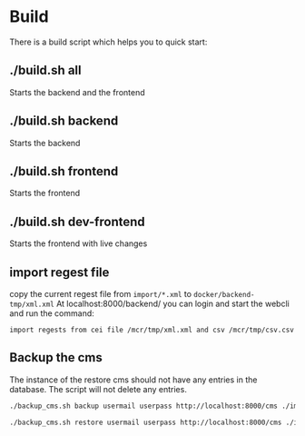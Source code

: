 # Build

There is a build script which helps you to quick start:

## ./build.sh all
Starts the backend and the frontend

## ./build.sh backend
Starts the backend

## ./build.sh frontend
Starts the frontend

## ./build.sh dev-frontend
Starts the frontend with live changes

## import regest file
copy the current regest file from `import/*.xml` to `docker/backend-tmp/xml.xml`
At localhost:8000/backend/ you can login and start the webcli and run the command:
``` 
import regests from cei file /mcr/tmp/xml.xml and csv /mcr/tmp/csv.csv
```

## Backup the cms

The instance of the restore cms should not have any entries in the database. The script will not delete any entries.
```bash
./backup_cms.sh backup usermail userpass http://localhost:8000/cms ./import/cms/

./backup_cms.sh restore usermail userpass http://localhost:8000/cms ./import/cms/
```